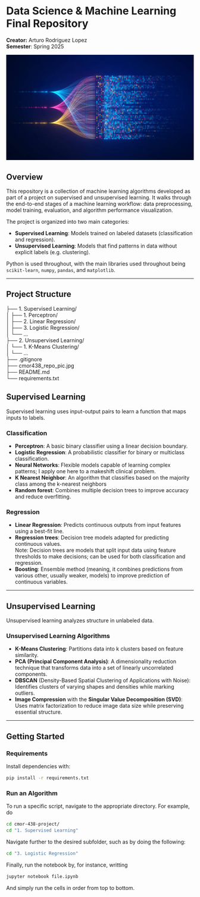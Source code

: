 # Data Science & Machine Learning Final Repository

**Creator:** Arturo Rodriguez Lopez   
**Semester**: Spring 2025

![Machine Learning](cmor438_repo_pic.jpg)

## Overview

This repository is a collection of machine learning algorithms developed as part of a project on supervised and unsupervised learning. It walks through the end-to-end stages of a machine learning workflow: data preprocessing, model training, evaluation, and algorithm performance visualization.

The project is organized into two main categories:

- **Supervised Learning**: Models trained on labeled datasets (classification and regression).
- **Unsupervised Learning**: Models that find patterns in data without explicit labels (e.g. clustering).

Python is used throughout, with the main libraries used throughout being `scikit-learn`, `numpy`, `pandas`, and `matplotlib`.

---

## Project Structure

├── 1. Supervised Learning/  
│ ├── 1. Perceptron/  
│ ├── 2. Linear Regression/  
│ ├── 3. Logistic Regression/  
│ └── ...  
├── 2. Unsupervised Learning/  
│ └── 1. K-Means Clustering/  
│ └── ...  
├── .gitignore   
├── cmor438_repo_pic.jpg  
├── README.md  
└── requirements.txt  


## Supervised Learning

Supervised learning uses input-output pairs to learn a function that maps inputs to labels.

### Classification

- **Perceptron**: A basic binary classifier using a linear decision boundary.
- **Logistic Regression**: A probabilistic classifier for binary or multiclass classification.
- **Neural Networks**: Flexible models capable of learning complex patterns; I apply one here to a makeshift clinical problem.
- **K Nearest Neighbor**: An algorithm that classifies based on the majority class among the k-nearest neighbors
- **Random forest**: Combines multiple decision trees to improve accuracy and reduce overfitting.

### Regression

- **Linear Regression**: Predicts continuous outputs from input features using a best-fit line.
- **Regression trees**: Decision tree models adapted for predicting continuous values.  
Note: Decision trees are models that split input data using feature thresholds to make decisions; can be used for both classification and regression.  
- **Boosting**: Ensemble method (meaning, it combines predictions from various other, usually weaker, models) to improve prediction of continuous variables.

---

## Unsupervised Learning 

Unsupervised learning analyzes structure in unlabeled data.

### Unsupervised Learning Algorithms
- **K-Means Clustering**: Partitions data into k clusters based on feature similarity.
- **PCA (Principal Component Analysis)**: A dimensionality reduction technique that transforms data into a set of linearly uncorrelated components.
- **DBSCAN** (Density-Based Spatial Clustering of Applications with Noise): Identifies clusters of varying shapes and densities while marking outliers.
- **Image Compression** with the **Singular Value Decomposition (SVD)**: Uses matrix factorization to reduce image data size while preserving essential structure.

---

## Getting Started

### Requirements

Install dependencies with:

```bash
pip install -r requirements.txt
```

### Run an Algorithm
To run a specific script, navigate to the appropriate directory. For example,  do
```bash
cd cmor-438-project/   
cd "1. Supervised Learning"  
```
Navigate further to the desired subfolder, such as by doing the following:  
```bash
cd "3. Logistic Regression"
```
Finally, run the notebook by, for instance, writting
```bash
jupyter notebook file.ipynb
```
And simply run the cells in order from top to bottom.
